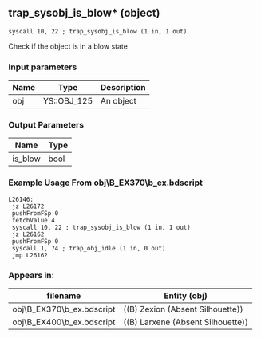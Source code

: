 ## trap_sysobj_is_blow* (object)

`syscall 10, 22 ; trap_sysobj_is_blow (1 in, 1 out)`

Check if the object is in a blow state

### Input parameters
| Name | Type | Description
|------|------|------------
| obj   | YS::OBJ_125   | An object


### Output Parameters
| Name | Type
|------|-----
| is_blow   | bool   
### Example Usage From obj\B_EX370\b_ex.bdscript
```plaintext
L26146:
 jz L26172
 pushFromFSp 0
 fetchValue 4
 syscall 10, 22 ; trap_sysobj_is_blow (1 in, 1 out)
 jz L26162
 pushFromFSp 0
 syscall 1, 74 ; trap_obj_idle (1 in, 0 out)
 jmp L26162
```


### Appears in:
| filename | Entity (obj)
|----------|-------------
| obj\B_EX370\b_ex.bdscript       | ((B) Zexion (Absent Silhouette))          
| obj\B_EX400\b_ex.bdscript       | ((B) Larxene (Absent Silhouette))          



